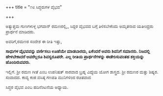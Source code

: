 +++
title = "೧೮ ಸಿದ್ಧರುಗಳ ವೈಭವ"

+++


ಅತ್ಯುತ್ತಮ ಗುಣಗಳುಳ್ಳ ಭಗವಾನ್ ರಮಣರಲ್ಲಿ,, ಸಿದ್ದರ ವೈಭವದ ಬಗ್ಗೆ  ತಿಳಿಸಬೇಕೆಂದು ಅಮೃತನಾದ ಯತೀಂದ್ರರು  ಪ್ರಾರ್ಥನೆ ಮಾಡಿದರು.

ಅವರಿಗೆ,ರಮಣರ ಸಂದೇಶ ಈ ರೀತಿ ಇತ್ತು,

**ಸಾಧುಗಳ ವೈಭವವನ್ನು ವರ್ಣಿಸಲು ಊಹೆಯೇ ಮಾಡಬಾರದು, ಏಕೆಂದರೆ ಅವರು ಶಿವನಿಗೆ ಸಮಾನರು. ನಿಜದಲ್ಲಿ ಹೇಳಬೇಕಾದರೆ ಅವರೆಲ್ಲರೂ ಶಿವಸ್ವರೂಪರೇ.   ಎಲ್ಲ ರೀತಿಯ ಪ್ರಾರ್ಥನೆಗಳನ್ನು ಈಡೇರಿಸುವಂತಹ ಶಕ್ತಿಯನ್ನು ಹೊಂದಿರುವವರು.**

ಇಲ್ಲಿಗೆ. ಶ್ರೀ ರಮಣ ಗೀತೆ ಎಂಬ ಉಪನಿಷತ್  ಸಾರವಾದ  ಬ್ರಹ್ನ ವಿದ್ಯೆಯ ಯೋಗ ಶಾಸ್ತ್ರದ. ಶ್ರೀ ರಮಣರ ಮತ್ತು ಶಿಷ್ಯರ. ಸಂವಾದದ. ಕಾವ್ಯ ಕಂಠ ವಸಿಷ್ಠ ಗಣಪತಿ ಮುನಿಗಳಿಂದ ರಚಿತವಾದ

ಸಿದ್ಧರ ವೈಭವ ಎಂಬ ಹದಿನೆಂಟನೆಯ ಅಧ್ಯಾಯ.





